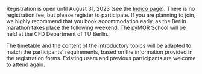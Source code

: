 <!--
.. title: Registration Open
.. slug: registration_open
.. date: 2023-07-19
.. type: text
-->

Registration is open until August 31, 2023
(see the [Indico page](https://indico3.mpi-magdeburg.mpg.de/event/33/)).
There is no registration fee, but please register to participate.
If you are planning to join,
we highly recommend that you book accommodation early,
as the Berlin marathon takes place the following weekend.
The pyMOR School will be held at the CFD Department of TU Berlin.

The timetable and the content of the introductory topics
will be adapted to match the participants' requirements,
based on the information provided in the registration forms.
Existing users and previous participants are welcome to attend again.
